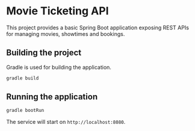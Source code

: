 # Movie Ticketing API

This project provides a basic Spring Boot application exposing REST APIs for managing movies, showtimes and bookings.

## Building the project

Gradle is used for building the application.

```bash
gradle build
```

## Running the application

```bash
gradle bootRun
```

The service will start on `http://localhost:8080`.
